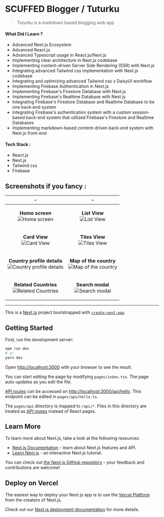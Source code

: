# SCUFFED Blogger / Tuturku

> Tuturku is a markdown based blogging web app

#### What Did I Learn ?

- Advanced Next.js Ecosystem
- Advanced React.js
- Advanced Typescript usage in React.js/Next.js
- Implementing clear architecture in Next.js codebase
- Implementing content-driven Server Side Rendering (SSR) with Next.js
- Integrating advanced Tailwind css implementation with Next.js codebase
- Integrating and optimizing advanced Tailwind css x DaisyUI workflow
- Implementing Firebase Authentication in Next.js
- Implementing Firebase's Firestore Database with Next.js
- Implementing Firebase's Realtime Database with Next.js
- Integrating Firebase's Firestore Database and Realtime Database to be one back-end system
- Integrating Firebase's authentication system with a custom session-based back-end system that utilized Firebase's Firestore and Realtime Databases
- Implementing markdown-based content-driven back-end system with Next.js front-end

#### Tech Stack :
- React.js
- Next.js
- Tailwind css
- Firebase

## Screenshots if you fancy :
| - | - |
| --- | --- |
| <p align="center"><b>Home screen</b><br/><img src="https://raw.githubusercontent.com/arunstop/scuffed-blogger/master/screenshots/1.png" alt="Home screen"></p> | <p align="center"><b>List View</b><br/><img src="https://raw.githubusercontent.com/arunstop/scuffed-blogger/master/screenshots/2.png" alt="List View"></p> |
| <p align="center"><b>Card View</b><br/><img src="https://raw.githubusercontent.com/arunstop/scuffed-blogger/master/screenshots/3.png" alt="Card View"></p> | <p align="center"><b>Tiles View</b><br/><img src="https://raw.githubusercontent.com/arunstop/scuffed-blogger/master/screenshots/4.png" alt="Tiles View"></p> |
| <p align="center"><b>Country profile details</b><br/><img src="https://raw.githubusercontent.com/arunstop/scuffed-blogger/master/screenshots/5.png" alt="Country profile details"></p> | <p align="center"><b>Map of the country</b><br/><img src="https://raw.githubusercontent.com/arunstop/scuffed-blogger/master/screenshots/6.png" alt="Map of the country"></p> |
| <p align="center"><b>Related Countries</b><br/><img src="https://raw.githubusercontent.com/arunstop/scuffed-blogger/master/screenshots/7.png" alt="Related Countries"></p> | <p align="center"><b>Search modal</b><br/><img src="https://raw.githubusercontent.com/arunstop/scuffed-blogger/master/screenshots/8.png" alt="Search modal"></p> |


---

This is a [Next.js](https://nextjs.org/) project bootstrapped with [`create-next-app`](https://github.com/vercel/next.js/tree/canary/packages/create-next-app).

## Getting Started

First, run the development server:

```bash
npm run dev
# or
yarn dev
```

Open [http://localhost:3000](http://localhost:3000) with your browser to see the result.

You can start editing the page by modifying `pages/index.tsx`. The page auto-updates as you edit the file.

[API routes](https://nextjs.org/docs/api-routes/introduction) can be accessed on [http://localhost:3000/api/hello](http://localhost:3000/api/hello). This endpoint can be edited in `pages/api/hello.ts`.

The `pages/api` directory is mapped to `/api/*`. Files in this directory are treated as [API routes](https://nextjs.org/docs/api-routes/introduction) instead of React pages.

## Learn More

To learn more about Next.js, take a look at the following resources:

- [Next.js Documentation](https://nextjs.org/docs) - learn about Next.js features and API.
- [Learn Next.js](https://nextjs.org/learn) - an interactive Next.js tutorial.

You can check out [the Next.js GitHub repository](https://github.com/vercel/next.js/) - your feedback and contributions are welcome!

## Deploy on Vercel

The easiest way to deploy your Next.js app is to use the [Vercel Platform](https://vercel.com/new?utm_medium=default-template&filter=next.js&utm_source=create-next-app&utm_campaign=create-next-app-readme) from the creators of Next.js.

Check out our [Next.js deployment documentation](https://nextjs.org/docs/deployment) for more details.
